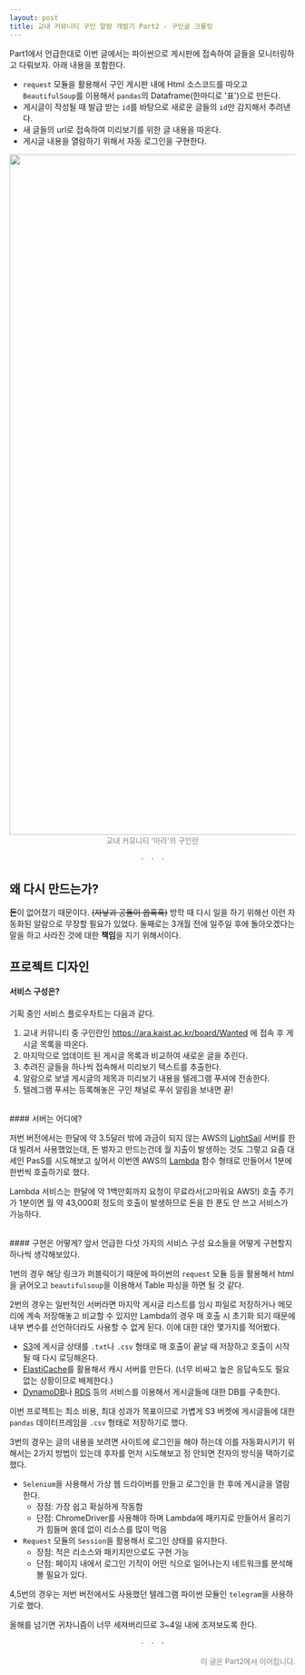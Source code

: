 ```yaml
---
layout: post
title: 교내 커뮤니티 구인 알람 개발기 Part2 - 구인글 크롤링  
---
```


Part1에서 언급한대로 이번 글에서는 파이썬으로 게시판에 접속하여 글들을 모니터링하고 다뤄보자. 아래 내용을 포함한다.  
 - ```request``` 모듈을 활용해서 구인 게시판 내에 Html 소스코드를 따오고 ```BeautifulSoup```를 이용해서 ```pandas```의 Dataframe(한마디로 '표')으로 만든다.  
 - 게시글이 작성될 때 발급 받는 ```id```를 바탕으로 새로운 글들의 ```id```만 감지해서 추려낸다.   
 - 새 글들의 url로 접속하여 미리보기를 위한 글 내용을 따온다.  
 - 게시글 내용을 열람하기 위해서 자동 로그인을 구현한다.  
 
<p align="center" style="color:#808080"> 
<img src="https://heartcored98.github.io/post_src/9in-alarm/ara_page.PNG" width="1198"> <br>   
<font size="2.5">교내 커뮤니티 '아라'의 구인란</font>  
</p>

 
<p align="center" style="color:#808080"><b>·&nbsp;&nbsp;&nbsp;&nbsp;·&nbsp;&nbsp;&nbsp;&nbsp;·</b><br></p>  



      
 
      

## 왜 다시 만드는가?  

**돈**이 없어졌기 때문이다. ~~(자낳괴 공돌이 씁흑흑)~~  방학 때 다시 일을 하기 위해선 이런 자동화된 알람으로 무장할 필요가 있었다. 둘째로는 3개월 전에 일주일 후에 돌아오겠다는 말을 하고 사라진 것에 대한 **책임**을 지기 위해서이다.    

## 프로젝트 디자인  

#### 서비스 구성은?  

기획 중인 서비스 플로우차트는 다음과 같다.  
1. 교내 커뮤니티 중 구인란인 https://ara.kaist.ac.kr/board/Wanted 에 접속 후 게시글 목록을 따온다.  
2. 마지막으로 업데이트 된 게시글 목록과 비교하여 새로운 글을 추린다.  
3. 추려진 글들을 하나씩 접속해서 미리보기 텍스트를 추출한다.  
4. 알람으로 보낼 게시글의 제목과 미리보기 내용을 텔레그램 푸셔에 전송한다.  
5. 텔레그램 푸셔는 등록해놓은 구인 채널로 푸쉬 알림을 보내면 끝!  


<br>
#### 서버는 어디에?   
 
저번 버전에서는 한달에 약 3.5달러 밖에 과금이 되지 않는 AWS의 [LightSail](https://aws.amazon.com/ko/lightsail/) 서버를 한 대 빌려서 사용했었는데, 돈 벌자고 만드는건데 월 지출이 발생하는 것도 그렇고 요즘 대세인 PasS를 시도해보고 싶어서 이번엔 AWS의 [Lambda](https://aws.amazon.com/ko/lambda/) 함수 형태로 만들어서 1분에 한번씩 호출하기로 했다.  

Lambda 서비스는 한달에 약 1백만회까지 요청이 무료라서(고마워요 AWS!) 호출 주기가 1분이면 월 약 43,000회 정도의 호출이 발생하므로 돈을 한 푼도 안 쓰고 서비스가 가능하다.       

    
<br>
#### 구현은 어떻게?  
앞서 언급한 다섯 가지의 서비스 구성 요소들을 어떻게 구현할지 하나씩 생각해보았다.  

1번의 경우 해당 링크가 퍼블릭이기 때문에 파이썬의 ```request``` 모듈 등을 활용해서 html을 긁어오고 ```beautifulsoup```을 이용해서 Table 파싱을 하면 될 것 같다.  

2번의 경우는 일반적인 서버라면 마지막 게시글 리스트를 임시 파일로 저장하거나 메모리에 계속 저장해놓고 비교할 수 있지만 Lambda의 경우 매 호출 시 초기화 되기 때문에 내부 변수를 선언하더라도 사용할 수 없게 된다. 이에 대한 대안 몇가지를 적어봤다.  

- [S3](https://aws.amazon.com/ko/s3/)에 게시글 상태를 ```.txt```나 ```.csv``` 형태로 매 호출이 끝날 때 저장하고 호출이 시작될 때 다시 로딩해온다.  
- [ElastiCache](https://aws.amazon.com/ko/elasticache/)를 활용해서 캐시 서버를 만든다. (너무 비싸고 높은 응답속도도 필요 없는 상황이므로 배제한다.)
- [DynamoDB](https://aws.amazon.com/ko/dynamodb/)나 [RDS](https://aws.amazon.com/ko/rds/?nc2=h_m1) 등의 서비스를 이용해서 게시글들에 대한 DB를 구축한다.  

이번 프로젝트는 최소 비용, 최대 성과가 목표이므로 가볍게 S3 버켓에 게시글들에 대한 ```pandas``` 데이터프레임을 ```.csv``` 형태로 저장하기로 했다.  

3번의 경우는 글의 내용을 보려면 사이트에 로그인을 해야 하는데 이를 자동화시키기 위해서는 2가지 방법이 있는데 후자를 먼저 시도해보고 정 안되면 전자의 방식을 택하기로 했다.  

- ```Selenium```을 사용해서 가상 웹 드라이버를 만들고 로그인을 한 후에 게시글을 열람한다.  
    - 장점: 가장 쉽고 확실하게 작동함
    - 단점: ChromeDriver를 사용해야 하며 Lambda에 패키지로 만들어서 올리기가 힘들며 쓸데 없이 리소스를 많이 먹음
- ```Request``` 모듈의 ```Session```을 활용해서 로그인 상태를 유지한다.  
    - 장점: 적은 리소스와 패키지만으로도 구현 가능
    - 단점: 페이지 내에서 로그인 기작이 어떤 식으로 일어나는지 네트워크를 분석해볼 필요가 있다.  
    
4,5번의 경우는 저번 버전에서도 사용했던 텔레그램 파이썬 모듈인 ```telegram```을 사용하기로 했다.

올해를 넘기면 귀차니즘이 너무 세져버리므로 3~4일 내에 조져보도록 한다.  



<p align="center" style="color:#808080"><b>·&nbsp;&nbsp;&nbsp;&nbsp;·&nbsp;&nbsp;&nbsp;&nbsp;·</b><br></p>  

<p align="right" style="color:#808080"> 
<font size="2.5">이 글은 Part2에서 이어집니다.</font>  
</p>


